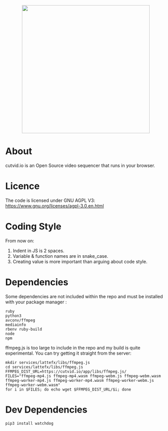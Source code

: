 <p align="center">
    <a href="https://cutvid.io"><img width="400px" src="https://cutvid.io/images/logo.svg"/></a>
</p>

# About

cutvid.io is an Open Source video sequencer that runs in your browser.

# Licence

The code is licensed under GNU AGPL V3: https://www.gnu.org/licenses/agpl-3.0.en.html

# Coding Style

From now on:

1. Indent in JS is 2 spaces.
2. Variable & function names are in snake_case.
3. Creating value is more important than arguing about code style.

# Dependencies

Some dependencies are not included within the repo and must be installed with your package manager :

    ruby
    python3
    avconv/ffmpeg
    mediainfo
    rbenv ruby-build
    node
    npm

ffmpeg.js is too large to include in the repo and my build is quite experimental. You can try getting it straight from the server:

    mkdir services/lattefx/libs/ffmpeg.js
    cd services/lattefx/libs/ffmpeg.js
    FFMPEG_DIST_URL=https://cutvid.io/app/libs/ffmpeg.js/
    FILES="ffmpeg-mp4.js ffmpeg-mp4.wasm ffmpeg-webm.js ffmpeg-webm.wasm ffmpeg-worker-mp4.js ffmpeg-worker-mp4.wasm ffmpeg-worker-webm.js ffmpeg-worker-webm.wasm"
    for i in $FILES; do echo wget $FFMPEG_DIST_URL/$i; done
   
# Dev Dependencies

```
pip3 install watchdog
```


